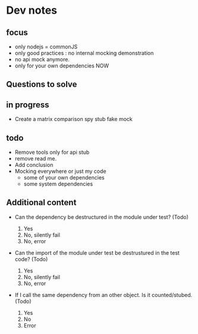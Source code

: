 # Dev notes

## focus

- only nodejs = commonJS
- only good practices : no internal mocking demonstration
- no api mock anymore.
- only for your own dependencies NOW

## Questions to solve

## in progress

- Create a matrix comparison spy stub fake mock

## todo

- Remove tools only for api stub
- remove read me.
- Add conclusion
- Mocking everywhere or just my code
  - some of your own dependencies
  - some system dependencies

## Additional content

- Can the dependency be destructured in the module under test? (Todo)

  1. Yes
  2. No, silently fail
  3. No, error

- Can the import of the module under test be destrustured in the test code? (Todo)

  1. Yes
  1. No, silently fail
  1. No, error

- If I call the same dependency from an other object. Is it counted/stubed. (Todo)

  1. Yes
  1. No
  1. Error
